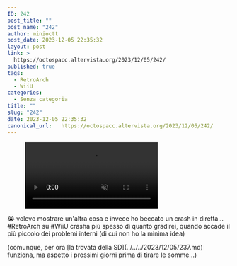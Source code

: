 ```yaml
---
ID: 242
post_title: ""
post_name: "242"
author: minioctt
post_date: 2023-12-05 22:35:32
layout: post
link: >
  https://octospacc.altervista.org/2023/12/05/242/
published: true
tags:
  - RetroArch
  - WiiU
categories:
  - Senza categoria
title: ""
slug: "242"
date: 2023-12-05 22:35:32
canonical_url:   https://octospacc.altervista.org/2023/12/05/242/
---
```

<!-- wp:video {"id":246} -->
<figure class="wp-block-video"><video controls muted src="https://octospacc.github.io/microblog-mirror/assets/uploads/2023/12/wp-1701812467542.mp4"></video></figure>
<!-- /wp:video -->

<!-- wp:paragraph -->
<p markdown="1"></p>
<!-- /wp:paragraph -->

<!-- wp:paragraph -->
<p markdown="1">😭 volevo mostrare un'altra cosa e invece ho beccato un crash in diretta... #RetroArch su #WiiU crasha più spesso di quanto gradirei, quando accade il più piccolo dei problemi interni (di cui non ho la minima idea)</p>
<!-- /wp:paragraph -->

<!-- wp:paragraph -->
<p markdown="1">(comunque, per ora [la trovata della SD](../../../2023/12/05/237.md) funziona, ma aspetto i prossimi giorni prima di tirare le somme...)</p>
<!-- /wp:paragraph -->